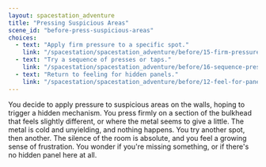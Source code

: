 ```yaml
---
layout: spacestation_adventure
title: "Pressing Suspicious Areas"
scene_id: "before-press-suspicious-areas"
choices:
  - text: "Apply firm pressure to a specific spot."
    link: "/spacestation/spacestation_adventure/before/15-firm-pressure/"
  - text: "Try a sequence of presses or taps."
    link: "/spacestation/spacestation_adventure/before/16-sequence-presses/"
  - text: "Return to feeling for hidden panels."
    link: "/spacestation/spacestation_adventure/before/12-feel-for-panels/"
---
```


You decide to apply pressure to suspicious areas on the walls, hoping to trigger a hidden mechanism. You press firmly on a section of the bulkhead that feels slightly different, or where the metal seems to give a little. The metal is cold and unyielding, and nothing happens. You try another spot, then another. The silence of the room is absolute, and you feel a growing sense of frustration. You wonder if you're missing something, or if there's no hidden panel here at all.
